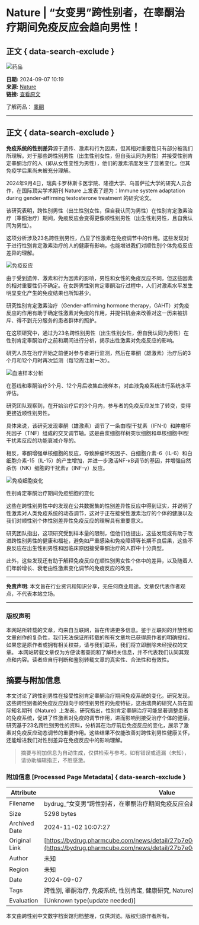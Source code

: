 # Nature | “女变男”跨性别者，在睾酮治疗期间免疫反应会趋向男性！

## 正文 { data-search-exclude }


![药品](https://vcdn.pharmcube.com/1672301164623_logo-2.svg)

**日期:** 2024-09-07 10:19  
**来源:** [Nature](https://www.nature.com/articles/s41586-024-07789-z)  
**链接:** [查看原文](https://mp.weixin.qq.com/s?__biz=Mzg2NDY3NzIzMA==&mid=2247512483&idx=2&sn=0f2af41acdba171fe0ea0a741e63dfbb&chksm=cf580aee6aeda32ebc29033d05082b1ec033730b4cf690da6b419d6c8642f5db2b9fb9941c8c&scene=0&xtrack=1)  

了解药品： [睾酮](https://nextpharma/drug/detail/24e35350fabac9eeedb0c014d76319ff)  

---

## 正文 { data-search-exclude }

**免疫系统的性别差异**源于遗传、激素和行为因素，但其相对重要性只有部分被我们所理解。对于那些跨性别男性（出生性别女性，但自我认同为男性）并接受性别肯定睾酮治疗的人（即从女性变性为男性），他们的激素浓度发生了显著变化，但其免疫学后果尚未被充分理解。

2024年9月4日，瑞典卡罗林斯卡医学院、隆德大学、乌普萨拉大学的研究人员合作，在国际顶尖学术期刊 Nature 上发表了题为：Immune system adaptation during gender-affirming testosterone treatment 的研究论文。

该研究表明，跨性别男性（出生性别女性，但自我认同为男性）在性别肯定激素治疗（睾酮治疗）期间，免疫反应会变得更像顺性别男性（出生性别男性，且自我认同为男性）。

这项分析涉及23名跨性别男性，凸显了性激素在免疫调节中的作用。这些发现对于进行性别肯定激素治疗的人的健康有影响，也能增进我们对顺性别个体免疫反应差异的理解。

![免疫反应](https://pharmcube-bydrug.oss-cn-beijing.aliyuncs.com/info/message_cn_img/ebd71974e22afb09de229ec1c77cc228.png)

由于受到遗传、激素和行为因素的影响，男性和女性的免疫反应不同，但这些因素的相对重要性仍不确定。在女跨男性别肯定睾酮治疗过程中，人们对激素水平发生明显变化产生的免疫结果也所知甚少。

研究性别肯定激素治疗（Gender-affirming hormone therapy，GAHT）对免疫反应的作用有助于确定性激素对免疫的作用，并提供机会来改善对这一历来被排斥、得不到充分服务的患者群体的照护。

在这项研究中，通过为23名跨性别男性（出生性别女性，但自我认同为男性）在性别肯定睾酮治疗之前和期间进行分析，揭示出性激素对免疫反应的影响。

研究人员在治疗开始之前便对参与者进行监测，然后在睾酮（雄激素）治疗后的3个月和12个月时再次监测（每12周注射一次）。

![血液样本分析](https://pharmcube-bydrug.oss-cn-beijing.aliyuncs.com/info/message_cn_img/8742a4de8e8de396ddf6a6009cd34578.png)

在基线和睾酮治疗3个月、12个月后收集血液样本，对血液免疫系统进行系统水平评估。

研究团队观察到，在开始治疗后的3个月内，参与者的免疫反应发生了转变，变得更接近顺性别男性。

具体来说，该研究发现睾酮（雄激素）调节了一条由Ⅰ型干扰素（IFN-Ⅰ）和肿瘤坏死因子（TNF）组成的交叉调节轴。这是由浆细胞样树突状细胞和单核细胞中I型干扰素反应的功能衰减介导的。

相反，睾酮增强单核细胞的反应，导致肿瘤坏死因子、白细胞介素-6（IL-6）和白细胞介素-15（IL-15）的产生增加，并进一步激活NF-κB调节的基因，并增强自然杀伤（NK）细胞的干扰素γ（INF-γ）反应。

![免疫细胞变化](https://pharmcube-bydrug.oss-cn-beijing.aliyuncs.com/info/message_cn_img/3f7aaac36463e2f9348a2b8d3a754992.png)

性别肯定睾酮治疗期间免疫细胞的变化

这些在跨性别男性中的发现在公共数据集的性别差异性反应中得到证实，并说明了性激素对人类免疫系统的动态调节，这对于正在接受性激素治疗的个体的健康以及我们对顺性别个体性别差异性免疫反应的理解具有重要意义。

研究团队指出，这项研究受到样本量的限制，但他们也提出，这些发现或有助于改进跨性别男性的健康和福祉，避免如严重感染和免疫障碍等长期不良后果，这些不良反应在出生性别男性和因临床原因接受睾酮治疗的人群中十分典型。

此外，这些发现还有助于解释免疫反应在顺性别男女性个体中的差异，以及随着人们年龄增长、衰老由性激素变化调节的免疫反应的改变。

---

**免责声明**: 
本文旨在行业资讯和知识分享，无任何商业用途。文章仅代表作者观点，不代表本站立场。

---

### 版权声明

本网站所转载的文章，均来自互联网，旨在传递更多信息。鉴于互联网的开放性和文章创作的复杂性，我们无法保证所转载的所有文章均已获得原作者的明确授权。如果您是原作者或拥有相关权益，请与我们联系，我们将立即删除未经授权的文章。 本网站转载文章仅为方便读者查阅和了解相关信息，并不代表我们认同其观点和内容。读者应自行判断和鉴别转载文章的真实性、合法性和有效性。
<!-- tcd_original_link https://bydrug.pharmcube.com/news/detail/27b7e0dd17a56f619c367dc763d360c2 -->
## 摘要与附加信息

<!-- tcd_abstract -->
本文讨论了跨性别男性在接受性别肯定睾酮治疗期间免疫系统的变化。研究发现，这些跨性别者的免疫反应趋向于顺性别男性的免疫特征，这由瑞典的研究人员在国际知名期刊《Nature》上发表。研究指出，性别肯定睾酮治疗可能显著调整患者的免疫系统，促进了性激素对免疫的调节作用，进而影响到接受治疗个体的健康。研究基于23名跨性别男性的资料，分析其在治疗前后免疫反应的变化，展示了激素对免疫反应动态调节的重要作用。这些结果不仅能改善对跨性别男性健康关怀，还能增进我们对性别差异在免疫反应中的影响理解。
<!-- tcd_abstract_end -->

> 摘要与附加信息为自动生成，仅供检索与参考。如有错误或遗漏（未知），请协助编辑指正，不胜感激。

### 附加信息 [Processed Page Metadata] { data-search-exclude }

| Attribute       | Value                                  |
|-----------------|----------------------------------------|
| Filename        | bydrug_“女变男”跨性别者，在睾酮治疗期间免疫反应会趋向男性！.md                             |
| Size            | 5298 bytes                           |
| Archived Date   | 2024-11-02 10:07:27                             |
| Original Link   | [https://bydrug.pharmcube.com/news/detail/27b7e0dd17a56f619c367dc763d360c2](https://bydrug.pharmcube.com/news/detail/27b7e0dd17a56f619c367dc763d360c2)                       |
| Author          | 未知                               |
| Region          | 未知                               |
| Date            | 2024-09-07                                 |
| Tags            | 跨性别, 睾酮治疗, 免疫系统, 性别肯定, 健康研究, Nature期刊, 生物医学                                 |
| Evaluation            | [Unknown type(update needed)]                                 |
<!-- tcd_table_end -->

本文由跨性别中文数字档案馆归档整理，仅供浏览。版权归原作者所有。
